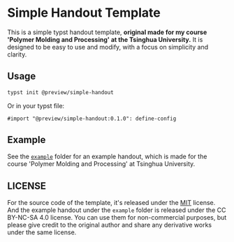 # Simple Handout Template

This is a simple typst handout template, **original made for my course 'Polymer Molding and Processing' at the Tsinghua University.** It is designed to be easy to use and modify, with a focus on simplicity and clarity.

## Usage

```bash
typst init @preview/simple-handout
```

Or in your typst file:

```typ
#import "@preview/simple-handout:0.1.0": define-config
```

## Example

See the [`example`](https://github.com/chillcicada/simple-handout-template/tree/webapp/example/README.md) folder for an example handout, which is made for the course 'Polymer Molding and Processing' at Tsinghua University.

## LICENSE

For the source code of the template, it's released under the [MIT](LICENSE) license. And the example handout under the `example` folder is released under the CC BY-NC-SA 4.0 license. You can use them for non-commercial purposes, but please give credit to the original author and share any derivative works under the same license.
